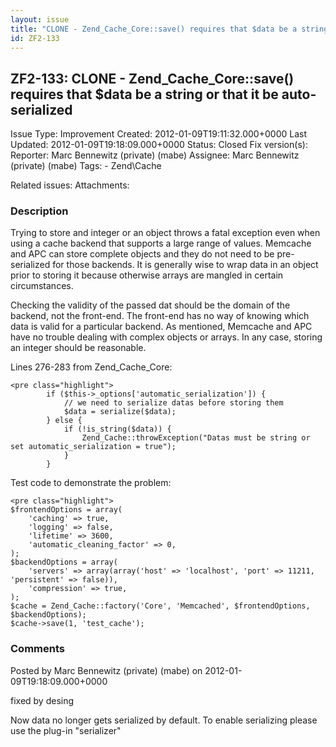 ```yaml
---
layout: issue
title: "CLONE - Zend_Cache_Core::save() requires that $data be a string or that it be auto-serialized"
id: ZF2-133
---
```


ZF2-133: CLONE - Zend\_Cache\_Core::save() requires that $data be a string or that it be auto-serialized
--------------------------------------------------------------------------------------------------------

 Issue Type: Improvement Created: 2012-01-09T19:11:32.000+0000 Last Updated: 2012-01-09T19:18:09.000+0000 Status: Closed Fix version(s): 
 Reporter:  Marc Bennewitz (private) (mabe)  Assignee:  Marc Bennewitz (private) (mabe)  Tags: - Zend\\Cache
 
 Related issues: 
 Attachments: 
### Description

Trying to store and integer or an object throws a fatal exception even when using a cache backend that supports a large range of values. Memcache and APC can store complete objects and they do not need to be pre-serialized for those backends. It is generally wise to wrap data in an object prior to storing it because otherwise arrays are mangled in certain circumstances.

Checking the validity of the passed dat should be the domain of the backend, not the front-end. The front-end has no way of knowing which data is valid for a particular backend. As mentioned, Memcache and APC have no trouble dealing with complex objects or arrays. In any case, storing an integer should be reasonable.

Lines 276-283 from Zend\_Cache\_Core:

 
    <pre class="highlight"> 
            if ($this->_options['automatic_serialization']) {
                // we need to serialize datas before storing them
                $data = serialize($data);
            } else {
                if (!is_string($data)) {
                    Zend_Cache::throwException("Datas must be string or set automatic_serialization = true");
                }
            }


Test code to demonstrate the problem:

 
    <pre class="highlight">
    $frontendOptions = array(
        'caching' => true,
        'logging' => false,
        'lifetime' => 3600,
        'automatic_cleaning_factor' => 0,
    );
    $backendOptions = array(
        'servers' => array(array('host' => 'localhost', 'port' => 11211, 'persistent' => false)),
        'compression' => true,
    );
    $cache = Zend_Cache::factory('Core', 'Memcached', $frontendOptions, $backendOptions);
    $cache->save(1, 'test_cache');


 

 

### Comments

Posted by Marc Bennewitz (private) (mabe) on 2012-01-09T19:18:09.000+0000

fixed by desing

Now data no longer gets serialized by default. To enable serializing please use the plug-in "serializer"

 

 